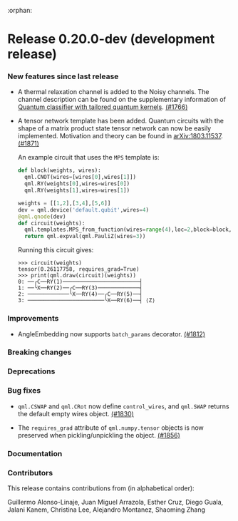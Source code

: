 :orphan:

# Release 0.20.0-dev (development release)

<h3>New features since last release</h3>

* A thermal relaxation channel is added to the Noisy channels. The channel description can be 
  found on the supplementary information of [Quantum classifier with tailored quantum kernels](https://arxiv.org/abs/1909.02611).
  [(#1766)](https://github.com/PennyLaneAI/pennylane/pull/1766)

* A tensor network template has been added. Quantum circuits with the shape of a matrix product state tensor network can now be easily implemented. Motivation and theory can be found in [arXiv:1803.11537](https://arxiv.org/abs/1803.11537). [(#1871)](https://github.com/PennyLaneAI/pennylane/pull/1871)

  An example circuit that uses the `MPS` template is:
  ```python
  def block(weights, wires):
    qml.CNOT(wires=[wires[0],wires[1]])
    qml.RY(weights[0],wires=wires[0])
    qml.RY(weights[1],wires=wires[1])

  weights = [[1,2],[3,4],[5,6]]
  dev = qml.device('default.qubit',wires=4)
  @qml.qnode(dev)
  def circuit(weights):
    qml.templates.MPS_from_function(wires=range(4),loc=2,block=block,n_params_block=2,weights=weights)
    return qml.expval(qml.PauliZ(wires=3))
  ```
  Running this circuit gives:
  ```pycon
  >>> circuit(weights)
  tensor(0.26117758, requires_grad=True)
  >>> print(qml.draw(circuit)(weights))
  0: ──╭C──RY(1)────────────────────────┤     
  1: ──╰X──RY(2)──╭C──RY(3)─────────────┤     
  2: ─────────────╰X──RY(4)──╭C──RY(5)──┤     
  3: ────────────────────────╰X──RY(6)──┤ ⟨Z⟩
  ```

<h3>Improvements</h3>

* AngleEmbedding now supports `batch_params` decorator. [(#1812)](https://github.com/PennyLaneAI/pennylane/pull/1812)

<h3>Breaking changes</h3>

<h3>Deprecations</h3>

<h3>Bug fixes</h3>

* `qml.CSWAP` and `qml.CRot` now define `control_wires`, and `qml.SWAP` 
  returns the default empty wires object.
  [(#1830)](https://github.com/PennyLaneAI/pennylane/pull/1830)

* The `requires_grad` attribute of `qml.numpy.tensor` objects is now
  preserved when pickling/unpickling the object.
  [(#1856)](https://github.com/PennyLaneAI/pennylane/pull/1856)

<h3>Documentation</h3>

<h3>Contributors</h3>

This release contains contributions from (in alphabetical order): 

Guillermo Alonso-Linaje, Juan Miguel Arrazola, Esther Cruz, Diego Guala, Jalani Kanem, Christina Lee, Alejandro Montanez, Shaoming Zhang
